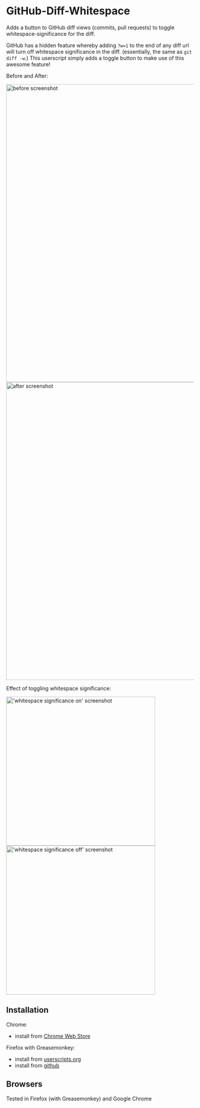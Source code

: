 GitHub-Diff-Whitespace
===========
Adds a button to GitHub diff views (commits, pull requests) to toggle whitespace-significance for the diff.

GitHub has a hidden feature whereby adding `?w=1` to the end of any diff url will turn off whitespace significance in the diff. (essentially, the same as `git diff -w`.) This userscript simply adds a toggle button to make use of this awesome feature!

Before and After:

<img src="https://github.com/jasonkarns/userscripts/raw/master/github-diff-whitespace/before-header.png" alt="before screenshot" width="800" />
<img src="https://github.com/jasonkarns/userscripts/raw/master/github-diff-whitespace/after-header.png" alt="after screenshot" width="800" />


Effect of toggling whitespace significance:

<img src="https://github.com/jasonkarns/userscripts/raw/master/github-diff-whitespace/whitespace-significant.png" alt="'whitespace significance on' screenshot" width="400" />
<img src="https://github.com/jasonkarns/userscripts/raw/master/github-diff-whitespace/whitespace-insignificant.png" alt="'whitespace significance off' screenshot" width="400" />


Installation
------------
Chrome:
 - install from [Chrome Web Store](https://chrome.google.com/webstore/detail/github-diff-whitespace/lhbcdehjihmbiafeodkfnbndleijnnhp)

Firefox with Greasemonkey:
 - install from [userscripts.org](http://userscripts.org/scripts/show/137968)
 - install from [github](https://github.com/jasonkarns/userscripts/raw/master/github-diff-whitespace/dist/github-diff-whitespace.user.js)

Browsers
------------
Tested in Firefox (with Greasemonkey) and Google Chrome
